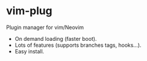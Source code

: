# vim-plug

Plugin manager for vim/Neovim

* On demand loading (faster boot).
* Lots of features (supports branches tags, hooks...).
* Easy install.


[vim-plug]: https://github.com/junegunn/vim-plug
[vim-sensible]: https://github.com/tpope/vim-sensible
[vim-sensible]: https://github.com/tpope/vim-unimpaired

